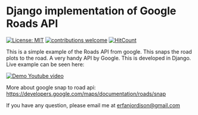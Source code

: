 # Django implementation of Google Roads API

[![License: MIT](https://img.shields.io/badge/License-MIT-yellow.svg)](https://opensource.org/licenses/MIT) [![contributions welcome](https://img.shields.io/badge/contributions-welcome-brightgreen.svg?style=flat)](https://github.com/dwyl/esta/issues) [![HitCount](http://hits.dwyl.io/sayederfanarefin/django-test-for-dashboard.svg)](http://hits.dwyl.io/sayederfanarefin/django-test-for-dashboard)

This is a simple example of the Roads API from google. This snaps the road plots to the road. A very handy API by Google. This is developed in Django.
Live example can be seen here: 

[![Demo Youtube video](https://img.youtube.com/vi/KoPn9SuN3Vo/0.jpg)](https://www.youtube.com/watch?v=KoPn9SuN3Vo)

More about google snap to road api: https://developers.google.com/maps/documentation/roads/snap

If you have any question, please email me at erfanjordison@gmail.com
